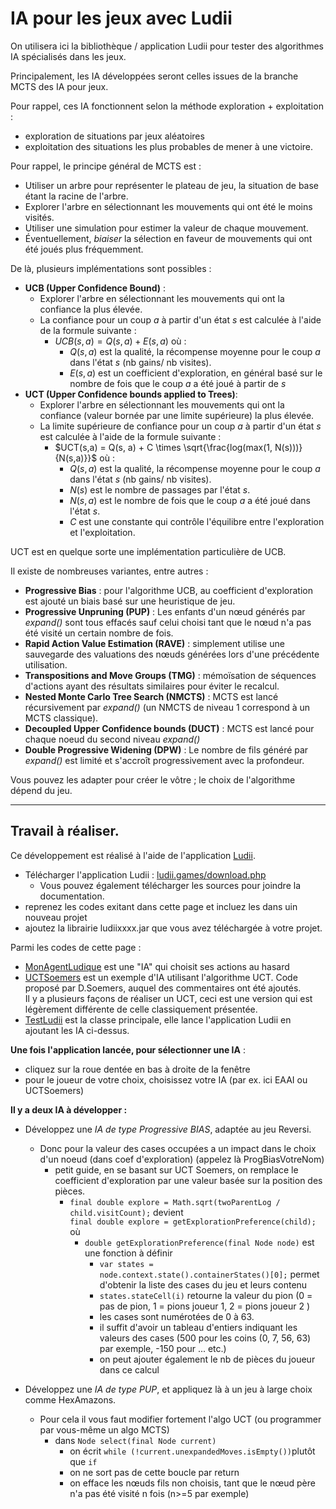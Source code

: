 # IA pour les jeux avec Ludii

On utilisera ici la bibliothèque / application Ludii pour tester des algorithmes IA spécialisés dans les jeux.

Principalement, les IA développées seront celles issues de la branche MCTS des IA pour jeux.

Pour rappel, ces IA fonctionnent selon la méthode exploration + exploitation : 
  - exploration de situations par jeux aléatoires
  - exploitation des situations les plus probables de mener à une victoire.

Pour rappel, le principe général de MCTS est :
 - Utiliser un arbre pour représenter le plateau de jeu, la situation de base étant la racine de l'arbre. 
 - Explorer l'arbre en sélectionnant les mouvements qui ont été le moins visités. 
 - Utiliser une simulation pour estimer la valeur de chaque mouvement. 
 - Éventuellement, _biaiser_ la sélection en faveur de mouvements qui ont été joués plus fréquemment.

De là, plusieurs implémentations sont possibles : 
 - **UCB (Upper Confidence Bound)** :
   - Explorer l'arbre en sélectionnant les mouvements qui ont la confiance la plus élevée.
   - La confiance pour un coup $a$ à partir d'un état $s$ est calculée à l'aide de la formule suivante :
     - $UCB(s, a) = Q(s, a) + E(s, a)$ où :
       - $Q(s, a)$ est la qualité, la récompense moyenne pour le coup $a$ dans l'état $s$ (nb gains/ nb visites).
       - $E(s, a)$ est un coefficient d'exploration, en général basé sur le nombre de fois que le coup $a$ a été joué à partir de $s$
 - **UCT (Upper Confidence bounds applied to Trees)**:
   - Explorer l'arbre en sélectionnant les mouvements qui ont la confiance (valeur bornée par une limite supérieure) la plus élevée. 
   - La limite supérieure de confiance pour un coup $a$ à partir d'un état $s$ est calculée à l'aide de la formule suivante : 
     - $UCT(s,a) = Q(s, a) + C \times \sqrt{\frac{log(max(1, N(s)))}{N(s,a)}}$ où : 
       - $Q(s, a)$ est la qualité, la récompense moyenne pour le coup $a$ dans l'état $s$ (nb gains/ nb visites). 
       - $N(s)$ est le nombre de passages par l'état $s$.
       - $N(s, a)$ est le nombre de fois que le coup $a$ a été joué dans l'état $s$.
       - $C$ est une constante qui contrôle l'équilibre entre l'exploration et l'exploitation.
 
UCT est en quelque sorte une implémentation particulière de UCB.

Il existe de nombreuses variantes, entre autres :
  - **Progressive Bias** : pour l'algorithme UCB, au coefficient d'exploration est ajouté un biais basé sur une heuristique de jeu.
  - **Progressive Unpruning (PUP)** : Les enfants d'un nœud générés par *expand()* sont tous effacés sauf celui choisi tant que le nœud n'a pas été visité un certain nombre de fois.
  - **Rapid Action Value Estimation (RAVE)** : simplement utilise une sauvegarde des valuations des nœuds générées lors d'une précédente utilisation.
  - **Transpositions and Move Groups (TMG)** : mémoïsation de séquences d'actions ayant des résultats similaires pour éviter le recalcul.
  - **Nested Monte Carlo Tree Search (NMCTS)** : MCTS est lancé récursivement par *expand()* (un NMCTS de niveau 1 correspond à un MCTS classique).
  - **Decoupled Upper Confidence bounds (DUCT)** : MCTS est lancé pour chaque noeud du second niveau  *expand()*
  - **Double Progressive Widening (DPW)** : Le nombre de fils généré par *expand()* est limité et s'accroît progressivement avec la profondeur.

Vous pouvez les adapter pour créer le vôtre ; le choix de l'algorithme dépend du jeu.

---
## Travail à réaliser.

Ce développement est réalisé à l'aide de l'application [Ludii](https://ludii.games/).
  - Télécharger l'application Ludii : [ludii.games/download.php](https://ludii.games/download.php)
    - Vous pouvez également télécharger les sources pour joindre la documentation. 
  - reprenez les codes exitant dans cette page et incluez les dans uin nouveau projet
  - ajoutez la librairie ludiixxxx.jar que vous avez téléchargée à votre projet.

Parmi les codes de cette page : 
  - [MonAgentLudique](./MonAgentLudique.java) est une "IA" qui choisit ses actions au hasard
  - [UCTSoemers](./UCTSoemers.java) est un exemple d'IA utilisant l'algorithme UCT. Code proposé par D.Soemers, auquel des commentaires ont été ajoutés.<br>
  Il y a plusieurs façons de réaliser un UCT, ceci est une version qui est légèrement différente de celle classiquement présentée.
  - [TestLudii](./TestLudii.java) est la classe principale, elle lance l'application Ludii en ajoutant les IA ci-dessus.

**Une fois l'application lancée, pour sélectionner une IA** : 
  - cliquez sur la roue dentée en bas à droite de la fenêtre
  - pour le joueur de votre choix, choisissez votre IA (par ex. ici EAAI ou UCTSoemers)

**Il y a deux IA à développer :**
- Développez une _IA de type Progressive BIAS_, adaptée au jeu Reversi.
  - Donc pour la valeur des cases occupées a un impact dans le choix d'un noeud (dans coef d'exploration)
    (appelez là ProgBiasVotreNom)
    - petit guide, en se basant sur UCT Soemers, on remplace le coefficient d'exploration par une valeur basée sur la position des pièces.
      - `final double explore = Math.sqrt(twoParentLog / child.visitCount);` devient <br>
      `final double explore = getExplorationPreference(child);` où
        - `double getExplorationPreference(final Node node)` est une fonction à définir
          - `var states = node.context.state().containerStates()[0];` permet d'obtenir la liste des cases du jeu et leurs contenu
          - `states.stateCell(i)` retourne la valeur du pion (0 = pas de pion, 1 = pions joueur 1, 2 = pions joueur 2 )
          - les cases sont numérotées de 0 à 63. 
          - il suffit d'avoir un tableau d'entiers indiquant les valeurs des cases (500 pour les coins (0, 7, 56, 63) par exemple, -150 pour ... etc.)
          - on peut ajouter également le nb de pièces du joueur dans ce calcul

- Développez une _IA de type PUP_, et appliquez là à un jeu à large choix comme HexAmazons. 
  - Pour cela il vous faut modifier fortement l'algo UCT (ou programmer par vous-même un algo MCTS)
    - dans `Node select(final Node current)`
      - on écrit `while (!current.unexpandedMoves.isEmpty())`plutôt que `if`
      - on ne sort pas de cette boucle par return
      - on efface les nœuds fils non choisis, tant que le nœud père n'a pas été visité n fois (n>=5 par exemple)


